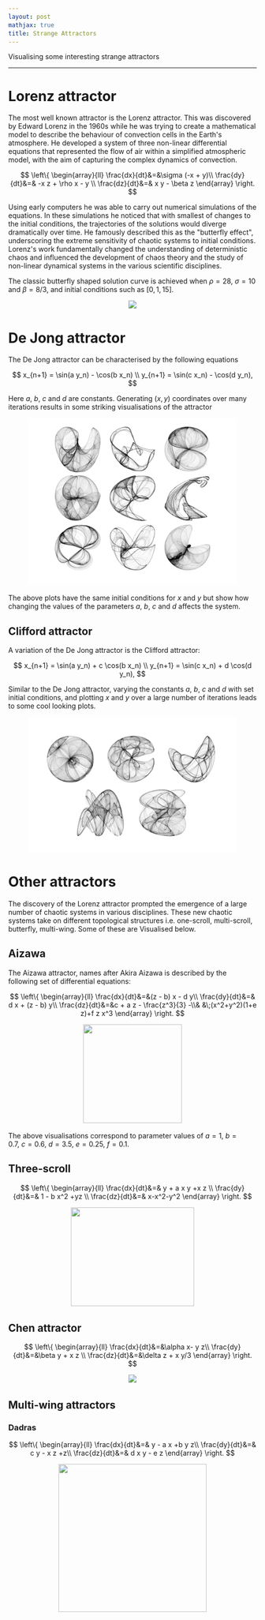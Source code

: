 ```yaml
---
layout: post
mathjax: true
title: Strange Attractors
---
```


Visualising some interesting strange attractors

---

# Lorenz attractor

The most well known attractor is the Lorenz attractor. This was discovered by
Edward Lorenz in the 1960s while he was trying to create a mathematical model
to describe the behaviour of convection cells in the Earth's atmosphere. He
developed a system of three non-linear differential equations that represented
the flow of air within a simplified atmospheric model, with the aim of capturing
the complex dynamics of convection.

$$
\left\{
  \begin{array}{ll}
    \frac{dx}{dt}&=&\sigma (-x + y)\\
    \frac{dy}{dt}&=& -x z + \rho x - y \\
    \frac{dz}{dt}&=& x y - \beta z
  \end{array}
\right.
$$

Using early computers he was able to carry out numerical simulations of the
equations. In these simulations he noticed that with smallest of changes to the
initial conditions, the trajectories of the solutions would diverge dramatically
over time. He famously described this as the "butterfly effect", underscoring
the extreme sensitivity of chaotic systems to initial conditions. Lorenz's work
fundamentally changed the understanding of deterministic chaos and influenced
the development of chaos theory and the study of non-linear dynamical systems in
the various scientific disciplines.

The classic butterfly shaped solution curve is achieved when $\rho = 28, \ \sigma
= 10$ and $\beta = 8/3$, and initial conditions such as $[0, 1, 15]$.

<center>
  <figure> 
    <img src="https://raw.githubusercontent.com/aymenhafeez/aymenhafeez.github.io/master/images/lorenz-anim.gif" /> 
  </figure>
</center>

# De Jong attractor

The De Jong attractor can be characterised by the following equations

$$
x_{n+1} = \sin(a y_n) - \cos(b x_n) \\
y_{n+1} = \sin(c x_n) - \cos(d y_n),
$$

Here $a,\ b,\ c$ and $d$ are constants. Generating $(x,y)$ coordinates over
many iterations results in some striking visualisations of the attractor

<!-- <center> -->
<!--   <figure>  -->
<!--     <img src="https://raw.githubusercontent.com/aymenhafeez/aymenhafeez.github.io/master/images/De_Jong_Attractors.png" width="800" height="640"/>  -->
<!--   </figure> -->
<!-- </center> -->
<!---->
<!---->

<center>
  <figure> 
    <img src="https://raw.githubusercontent.com/aymenhafeez/aymenhafeez.github.io/master/images/De_Jong_Attractors.png" /> 
  </figure>
</center>

The above plots have the same initial conditions for $x$ and $y$ but show how
changing the values of the parameters $a,\ b,\ c$ and $d$ affects the system.

## Clifford attractor

A variation of the De Jong attractor is the Clifford attractor:

$$
x_{n+1} = \sin(a y_n) + c \cos(b x_n) \\
y_{n+1} = \sin(c x_n) + d \cos(d y_n),
$$

Similar to the De Jong attractor, varying the constants $a,\ b,\ c$ and $d$ with
set initial conditions, and plotting $x$ and $y$ over a large number of
iterations leads to some cool looking plots.

<center>
  <figure> 
    <img src="https://raw.githubusercontent.com/aymenhafeez/aymenhafeez.github.io/master/images/clifford_attractor.png" /> 
  </figure>
</center>

<!-- ## Svensson attractor -->
<!---->
<!-- Another similar attractor is the Svensson attractor: -->
<!---->
<!-- $$ -->
<!-- x_{n+1} = d \sin(a x_n) - \sin(b y_n) \\ -->
<!-- y_{n+1} = c \cos(a x_n) + \cos(b y_n), -->
<!-- $$ -->
<!---->
<!-- A plot with some example parameter values, again plotted over many iterations -->
<!-- can be seen below. -->
<!---->
<!-- <center> -->
<!--   <figure>  -->
<!--     <img src="https://raw.githubusercontent.com/aymenhafeez/aymenhafeez.github.io/master/images/svensson_attractor.png" width="200" height="100" />  -->
<!--   </figure> -->
<!-- </center> -->
<!---->
<!---->

# Other attractors

The discovery of the Lorenz attractor prompted the emergence of a large number
of chaotic systems in various disciplines. These new chaotic systems take on
different topological structures i.e. one-scroll, multi-scroll, butterfly,
multi-wing. Some of these are Visualised below.

## Aizawa

The Aizawa attractor, names after Akira Aizawa is described by the following set
of differential equations:

$$
\left\{
  \begin{array}{ll}
    \frac{dx}{dt}&=&(z - b)  x - d  y\\
    \frac{dy}{dt}&=& d  x + (z - b)  y\\
    \frac{dz}{dt}&=&c + a z - \frac{z^3}{3} -\\&  &\;(x^2+y^2)(1+e z)+f z x^3
  \end{array}
\right.
$$

<!-- <center> -->
<!--   <figure>  -->
<!--     <img src="https://raw.githubusercontent.com/aymenhafeez/aymenhafeez.github.io/master/images/aizawa_2d.png" />  -->
<!--   </figure> -->
<!-- </center> -->

<center>
  <figure> 
    <img src="https://raw.githubusercontent.com/aymenhafeez/aymenhafeez.github.io/master/images/aizawa.gif" width="200" height="200"/> 
  </figure>
</center>

The above visualisations correspond to parameter values of $a = 1,\ b = 0.7,\
c = 0.6,\ d = 3.5,\ e = 0.25,\ f = 0.1$.

## Three-scroll

$$
\left\{
  \begin{array}{ll}
    \frac{dx}{dt}&=& y + a x y +x z \\
    \frac{dy}{dt}&=& 1 - b x^2 +yz \\
    \frac{dz}{dt}&=& x-x^2-y^2
  \end{array}
\right.
$$

<!-- <center> -->
<!--   <figure>  -->
<!--     <img src="https://raw.githubusercontent.com/aymenhafeez/aymenhafeez.github.io/master/images/three_scroll_3d.png" height='250' width='750'/>  -->
<!--   </figure> -->
<!-- </center> -->

<center>
  <figure> 
    <img src="https://raw.githubusercontent.com/aymenhafeez/aymenhafeez.github.io/master/images/three_scroll.gif" height='200' width='250'/> 
  </figure>
</center>

## Chen attractor

$$
\left\{
  \begin{array}{ll}
    \frac{dx}{dt}&=&\alpha x- y z\\
    \frac{dy}{dt}&=&\beta y + x z \\
    \frac{dz}{dt}&=&\delta z + x y/3
  \end{array}
\right.
$$

<center>
  <figure> 
    <img src="https://raw.githubusercontent.com/aymenhafeez/aymenhafeez.github.io/master/images/chen.gif" /> 
  </figure>
</center>


## Multi-wing attractors

### Dadras

$$
\left\{
  \begin{array}{ll}
    \frac{dx}{dt}&=& y - a x +b  y  z\\
    \frac{dy}{dt}&=&  c  y - x  z +z\\
    \frac{dz}{dt}&=& d  x  y - e  z
  \end{array}
\right.
$$


<!-- <center> -->
<!--   <figure>  -->
<!--     <img src="https://raw.githubusercontent.com/aymenhafeez/aymenhafeez.github.io/master/images/dadras.png" />  -->
<!--   </figure> -->
<!-- </center> -->

<center>
  <figure> 
    <img src="https://raw.githubusercontent.com/aymenhafeez/aymenhafeez.github.io/master/images/dadras.gif" height='300' width='300' /> 
  </figure>
</center>
